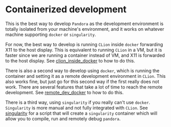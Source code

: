 # Containerized development

This is the best way to develop `Pandora` as the development environment is totally isolated from your machine's environment, and it works on whatever machine supporting `docker` or `singularity`.

For now, the best way to develop is running `CLion` inside `docker` forwarding X11 to the host display. This is equivalent to running `CLion` in a VM, but it is faster since we are running a container instead of VM, and X11 is forwarded to the host display. See [clion_inside_docker](clion_inside_docker) to how to do this.

There is also a second way to develop using `docker`, which is running the container and setting it as a remote development environment in `CLion`. This also works fine, but just go for this second way if the first really does not work. There are several features that take a lot of time to reach the remote development. See [remote_dev_docker](remote_dev_docker) to how to do this.

There is a third way, using `singularity` if you really can't use `docker`. `Singularity` is more manual and not fully integrated with `CLion`. See [singularity](singularity) for a script that will create a `singularity` container which will allow you to compile, run and remotely debug `pandora`.
